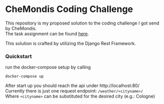 # CheMondis Coding Challenge
This repository is my proposed solution to the coding challenge I got send by CheMondis.   
The task assignment can be found [here](doc/Backend%20Coding%20Challenge.pdf).

This solution is crafted by utilizing the Django Rest Framework.

### Quickstart
run the docker-compose setup by calling
```
docker-compose up
```
After start up you should reach the api under http://localhost:80/  
Currently there is just one request endpoint: `/weather/<cityname>/`  
Where `<cityname>` can be substituted for the desired city (e.g.: Cologne)  